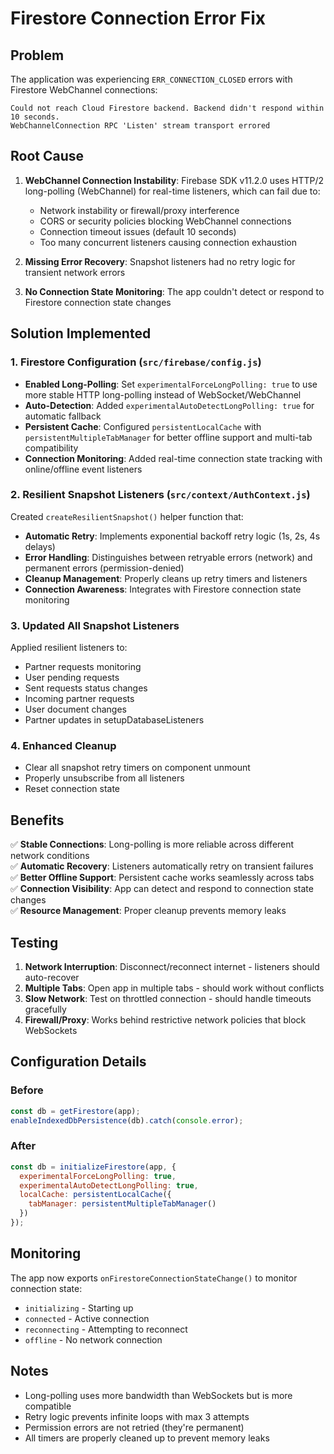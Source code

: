 # Firestore Connection Error Fix

## Problem
The application was experiencing `ERR_CONNECTION_CLOSED` errors with Firestore WebChannel connections:
```
Could not reach Cloud Firestore backend. Backend didn't respond within 10 seconds.
WebChannelConnection RPC 'Listen' stream transport errored
```

## Root Cause
1. **WebChannel Connection Instability**: Firebase SDK v11.2.0 uses HTTP/2 long-polling (WebChannel) for real-time listeners, which can fail due to:
   - Network instability or firewall/proxy interference
   - CORS or security policies blocking WebChannel connections
   - Connection timeout issues (default 10 seconds)
   - Too many concurrent listeners causing connection exhaustion

2. **Missing Error Recovery**: Snapshot listeners had no retry logic for transient network errors

3. **No Connection State Monitoring**: The app couldn't detect or respond to Firestore connection state changes

## Solution Implemented

### 1. Firestore Configuration (`src/firebase/config.js`)
- **Enabled Long-Polling**: Set `experimentalForceLongPolling: true` to use more stable HTTP long-polling instead of WebSocket/WebChannel
- **Auto-Detection**: Added `experimentalAutoDetectLongPolling: true` for automatic fallback
- **Persistent Cache**: Configured `persistentLocalCache` with `persistentMultipleTabManager` for better offline support and multi-tab compatibility
- **Connection Monitoring**: Added real-time connection state tracking with online/offline event listeners

### 2. Resilient Snapshot Listeners (`src/context/AuthContext.js`)
Created `createResilientSnapshot()` helper function that:
- **Automatic Retry**: Implements exponential backoff retry logic (1s, 2s, 4s delays)
- **Error Handling**: Distinguishes between retryable errors (network) and permanent errors (permission-denied)
- **Cleanup Management**: Properly cleans up retry timers and listeners
- **Connection Awareness**: Integrates with Firestore connection state monitoring

### 3. Updated All Snapshot Listeners
Applied resilient listeners to:
- Partner requests monitoring
- User pending requests
- Sent requests status changes
- Incoming partner requests
- User document changes
- Partner updates in setupDatabaseListeners

### 4. Enhanced Cleanup
- Clear all snapshot retry timers on component unmount
- Properly unsubscribe from all listeners
- Reset connection state

## Benefits
✅ **Stable Connections**: Long-polling is more reliable across different network conditions  
✅ **Automatic Recovery**: Listeners automatically retry on transient failures  
✅ **Better Offline Support**: Persistent cache works seamlessly across tabs  
✅ **Connection Visibility**: App can detect and respond to connection state changes  
✅ **Resource Management**: Proper cleanup prevents memory leaks  

## Testing
1. **Network Interruption**: Disconnect/reconnect internet - listeners should auto-recover
2. **Multiple Tabs**: Open app in multiple tabs - should work without conflicts
3. **Slow Network**: Test on throttled connection - should handle timeouts gracefully
4. **Firewall/Proxy**: Works behind restrictive network policies that block WebSockets

## Configuration Details

### Before
```javascript
const db = getFirestore(app);
enableIndexedDbPersistence(db).catch(console.error);
```

### After
```javascript
const db = initializeFirestore(app, {
  experimentalForceLongPolling: true,
  experimentalAutoDetectLongPolling: true,
  localCache: persistentLocalCache({
    tabManager: persistentMultipleTabManager()
  })
});
```

## Monitoring
The app now exports `onFirestoreConnectionStateChange()` to monitor connection state:
- `initializing` - Starting up
- `connected` - Active connection
- `reconnecting` - Attempting to reconnect
- `offline` - No network connection

## Notes
- Long-polling uses more bandwidth than WebSockets but is more compatible
- Retry logic prevents infinite loops with max 3 attempts
- Permission errors are not retried (they're permanent)
- All timers are properly cleaned up to prevent memory leaks
